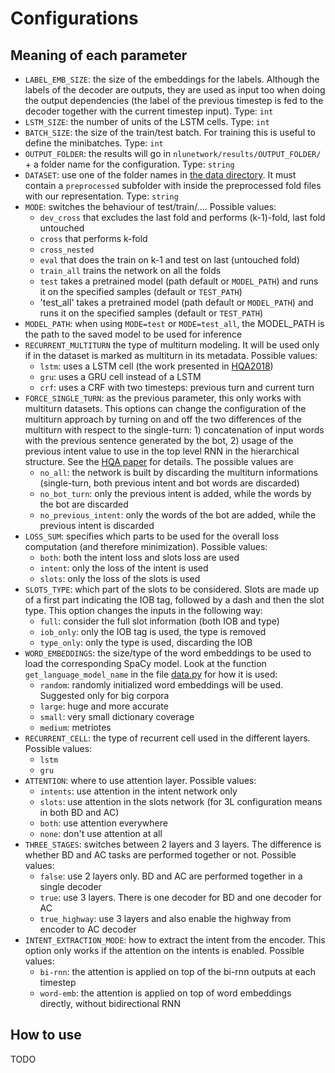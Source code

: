# Configurations

## Meaning of each parameter

- `LABEL_EMB_SIZE`: the size of the embeddings for the labels. Although the labels of the decoder are outputs, they are used as input too when doing the output dependencies (the label of the previous timestep is fed to the decoder together with the current timestep input). Type: `int`
- `LSTM_SIZE`: the number of units of the LSTM cells. Type: `int`
- `BATCH_SIZE`: the size of the train/test batch. For training this is useful to define the minibatches. Type: `int`
- `OUTPUT_FOLDER`: the results will go in `nlunetwork/results/OUTPUT_FOLDER/` + a folder name for the configuration. Type: `string`
- `DATASET`: use one of the folder names in [the data directory](/data). It must contain a `preprocessed` subfolder with inside the preprocessed fold files with our representation. Type: `string`
- `MODE`: switches the behaviour of test/train/.... Possible values:
  - `dev_cross` that excludes the last fold and performs (k-1)-fold, last fold untouched
  - `cross` that performs k-fold
  - `cross_nested`
  - `eval` that does the train on k-1 and test on last (untouched fold)
  - `train_all` trains the network on all the folds
  - `test` takes a pretrained model (path default or `MODEL_PATH`) and runs it on the specified samples (default or `TEST_PATH`)
  - 'test_all' takes a pretrained model (path default or `MODEL_PATH`) and runs it on the specified samples (default or `TEST_PATH`)
- `MODEL_PATH`: when using `MODE=test` or `MODE=test_all`, the MODEL_PATH is the path to the saved model to be used for inference
- `RECURRENT_MULTITURN` the type of multiturn modeling. It will be used only if in the dataset is marked as multiturn in its metadata. Possible values:
  - `lstm`: uses a LSTM cell (the work presented in [HQA2018](https://doi.org/10.1145/3184558.3191539))
  - `gru`: uses a GRU cell instead of a LSTM
  - `crf`: uses a CRF with two timesteps: previous turn and current turn
- `FORCE_SINGLE_TURN`: as the previous parameter, this only works with multiturn datasets. This options can change the configuration of the multiturn approach by turning on and off the two differences of the multiturn with respect to the single-turn: 1) concatenation of input words with the previous sentence generated by the bot, 2) usage of the previous intent value to use in the top level RNN in the hierarchical structure. See the [HQA paper](https://doi.org/10.1145/3184558.3191539) for details. The possible values are
  - `no_all`: the network is built by discarding the multiturn informations (single-turn, both previous intent and bot words are discarded)
  - `no_bot_turn`: only the previous intent is added, while the words by the bot are discarded
  - `no_previous_intent`: only the words of the bot are added, while the previous intent is discarded
- `LOSS_SUM`: specifies which parts to be used for the overall loss computation (and therefore minimization). Possible values:
  - `both`: both the intent loss and slots loss are used
  - `intent`: only the loss of the intent is used
  - `slots`: only the loss of the slots is used
- `SLOTS_TYPE`: which part of the slots to be considered. Slots are made up of a first part indicating the IOB tag, followed by a dash and then the slot type. This option changes the inputs in the following way:
  - `full`: consider the full slot information (both IOB and type)
  - `iob_only`: only the IOB tag is used, the type is removed
  - `type_only`: only the type is used, discarding the IOB
- `WORD_EMBEDDINGS`: the size/type of the word embeddings to be used to load the corresponding SpaCy model. Look at the function `get_language_model_name` in the file [data.py](/nlunetwork/data.py) for how it is used:
  - `random`: randomly initialized word embeddings will be used. Suggested only for big corpora
  - `large`: huge and more accurate
  - `small`: very small dictionary coverage
  - `medium`: metriotes
- `RECURRENT_CELL`: the type of recurrent cell used in the different layers. Possible values:
  - `lstm`
  - `gru`
- `ATTENTION`: where to use attention layer. Possible values:
  - `intents`: use attention in the intent network only
  - `slots`: use attention in the slots network (for 3L configuration means in both BD and AC)
  - `both`: use attention everywhere
  - `none`: don't use attention at all
- `THREE_STAGES`: switches between 2 layers and 3 layers. The difference is whether BD and AC tasks are performed together or not. Possible values:
  - `false`: use 2 layers only. BD and AC are performed together in a single decoder
  - `true`: use 3 layers. There is one decoder for BD and one decoder for AC
  - `true_highway`: use 3 layers and also enable the highway from encoder to AC decoder
- `INTENT_EXTRACTION_MODE`: how to extract the intent from the encoder. This option only works if the attention on the intents is enabled. Possible values:
  - `bi-rnn`: the attention is applied on top of the bi-rnn outputs at each timestep
  - `word-emb`: the attention is applied on top of word embeddings directly, without bidirectional RNN

## How to use

TODO
